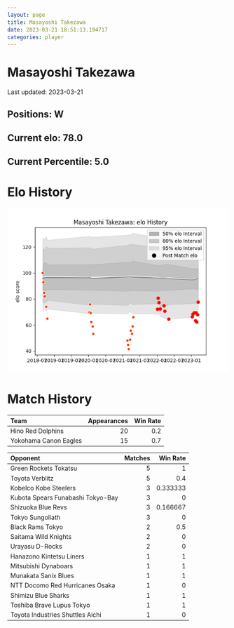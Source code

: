 ```yaml
---  
layout: page  
title: Masayoshi Takezawa  
date: 2023-03-21 18:51:13.194717  
categories: player  
---
```

# Masayoshi Takezawa


Last updated: 2023-03-21
## Positions: W

## Current elo: 78.0

## Current Percentile: 5.0

# Elo History


![elo history](history_MasayoshiTakezawa.png)
# Match History


| Team                  |   Appearances |   Win Rate |
|:----------------------|--------------:|-----------:|
| Hino Red Dolphins     |            20 |        0.2 |
| Yokohama Canon Eagles |            15 |        0.7 |

| Opponent                          |   Matches |   Win Rate |
|:----------------------------------|----------:|-----------:|
| Green Rockets Tokatsu             |         5 |   1        |
| Toyota Verblitz                   |         5 |   0.4      |
| Kobelco Kobe Steelers             |         3 |   0.333333 |
| Kubota Spears Funabashi Tokyo-Bay |         3 |   0        |
| Shizuoka Blue Revs                |         3 |   0.166667 |
| Tokyo Sungoliath                  |         3 |   0        |
| Black Rams Tokyo                  |         2 |   0.5      |
| Saitama Wild Knights              |         2 |   0        |
| Urayasu D-Rocks                   |         2 |   0        |
| Hanazono Kintetsu Liners          |         1 |   1        |
| Mitsubishi Dynaboars              |         1 |   1        |
| Munakata Sanix Blues              |         1 |   1        |
| NTT Docomo Red Hurricanes Osaka   |         1 |   0        |
| Shimizu Blue Sharks               |         1 |   1        |
| Toshiba Brave Lupus Tokyo         |         1 |   1        |
| Toyota Industries Shuttles Aichi  |         1 |   0        |